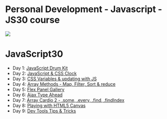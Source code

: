 # Personal Development - Javascript - JS30 course
![](https://javascript30.com/images/JS3-social-share.png)

# JavaScript30

- Day 1: [JavaScript Drum Kit](http://htmlpreview.github.io/?https://github.com/matt-harris/pd-js-js30/blob/master/01%20-%20Javascript%20Drum%20Kit/index.html)
- Day 2: [JavaScript & CSS Clock](http://htmlpreview.github.io/?https://github.com/matt-harris/pd-js-js30/blob/master/02%20-%20JS%20and%20CSS%20Clock/index.html)
- Day 3: [CSS Variables & updating with JS](http://htmlpreview.github.io/?https://github.com/matt-harris/pd-js-js30/blob/master/03%20-%20CSS%20Variables/index.html)
- Day 4: [Array Methods - Map, Filter, Sort & reduce](http://htmlpreview.github.io/?https://github.com/matt-harris/pd-js-js30/blob/master/04%20-%20Array%20Cardio%20Day%201/index.html)
- Day 5: [Flex Panel Gallery](http://htmlpreview.github.io/?https://github.com/matt-harris/pd-js-js30/blob/master/05%20-%20Flex%20Panel%20Gallery/index.html)
- Day 6: [Ajax Type Ahead](http://htmlpreview.github.io/?https://github.com/matt-harris/pd-js-js30/blob/master/06%20-%20Type%20Ahead/index.html)
- Day 7: [Array Cardio 2 - .some, .every, .find, .findIndex](http://htmlpreview.github.io/?https://github.com/matt-harris/pd-js-js30/blob/master/07%20-%20Array%20Cardio%20Day%202/index.html)
- Day 8: [Playing with HTML5 Canvas](http://htmlpreview.github.io/?https://github.com/matt-harris/pd-js-js30/blob/master/08%20-%20Fun%20with%20HTML5%20Canvas/index.html)
- Day 9: [Dev Tools Tips & Tricks](http://htmlpreview.github.io/?https://github.com/matt-harris/pd-js-js30/blob/master/09%20-%20Dev%20Tools%20Domination/index.html)